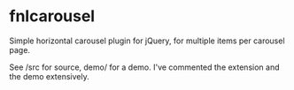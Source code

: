 fnlcarousel
=========

Simple horizontal carousel plugin for jQuery, for multiple items per carousel page.

See /src for source, demo/ for a demo.
I've commented the extension and the demo extensively.
